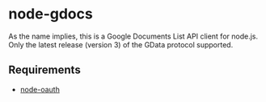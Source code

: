 node-gdocs
==========

As the name implies, this is a Google Documents List API client for
node.js. Only the latest release (version 3) of the GData protocol
supported.

Requirements
------------

* [node-oauth](https://github.com/ciaranj/node-oauth)
